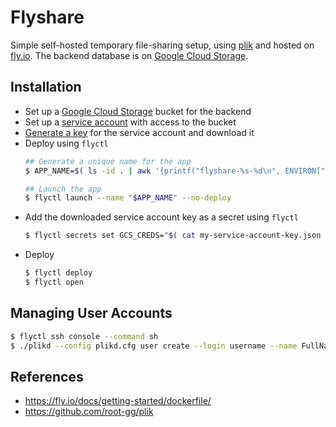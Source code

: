 # Flyshare

Simple self-hosted temporary file-sharing setup, using [plik](https://github.com/root-gg/plik) and hosted on [fly.io](https://fly.io/).
The backend database is on [Google Cloud Storage](https://cloud.google.com/storage).

## Installation

   * Set up a [Google Cloud Storage](https://cloud.google.com/storage) bucket for the backend
   * Set up a [service account](https://cloud.google.com/storage/docs/projects#service-accounts) with access to the bucket
   * [Generate a key](https://cloud.google.com/iam/docs/creating-managing-service-account-keys) for the service account and download it
   * Deploy using `flyctl`
       ```bash
       ## Generate a unique name for the app
       $ APP_NAME=$( ls -id . | awk '{printf("flyshare-%s-%d\n", ENVIRON["USER"], $1)}' )
       
       ## Launch the app
       $ flyctl launch --name "$APP_NAME" --no-deploy
       ```
   * Add the downloaded service account key as a secret using `flyctl`
        ```bash
        $ flyctl secrets set GCS_CREDS="$( cat my-service-account-key.json )"
        ```
   * Deploy
        ```bash
        $ flyctl deploy
        $ flyctl open
        ```

## Managing User Accounts

```bash
$ flyctl ssh console --command sh
$ ./plikd --config plikd.cfg user create --login username --name FullName
```

## References

   * https://fly.io/docs/getting-started/dockerfile/
   * https://github.com/root-gg/plik

